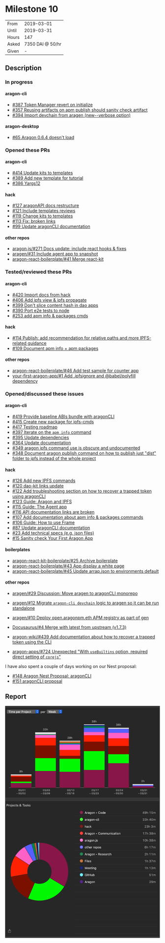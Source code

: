 # Milestone 10

|       |                  |
| ----- | ---------------- |
| From  | 2019-03-01       |
| Until | 2019-03-31       |
| Hours | 147              |
| Asked | 7350 DAI @ 50/hr |
| Given | -                |

## Description

### In progress

#### aragon-cli

- [#387 Token Manager revert on initialize](https://github.com/aragon/aragon-cli/issues/387)
- [#357 Reusing artifacts on apm publish should sanity check artifact](https://github.com/aragon/aragon-cli/issues/357)
- [#394 Import devchain from aragen (new--verbose option)](https://github.com/aragon/aragon-cli/pull/394)

#### aragon-desktop

- [#65 Aragon 0.6.4 doesn't load](https://github.com/aragon/aragon-desktop/issues/65)

### Opened these PRs

#### aragon-cli

- [#414 Update kits to templates](https://github.com/aragon/aragon-cli/pull/414)
- [#389 Add new template for tutorial](https://github.com/aragon/aragon-cli/pull/389)
- [#386 Yargs12](https://github.com/aragon/aragon-cli/pull/386)

#### hack

- [#127 aragonAPI docs restructure](https://github.com/aragon/hack/pull/127)
- [#121 Include templates reviews](https://github.com/aragon/hack/pull/121)
- [#119 Change kits to templates](https://github.com/aragon/hack/pull/119)
- [#113 Fix: broken links](https://github.com/aragon/hack/pull/113)
- [#99 Update aragonCLI documentation](https://github.com/aragon/hack/pull/99)

#### other repos

- [aragon.js/#271 Docs update: include react hooks & fixes](https://github.com/aragon/aragon.js/pull/271)
- [aragen/#31 Include agent app to snapshot](https://github.com/aragon/aragen/pull/31)
- [aragon-react-boilerplate/#41 Merge react-kit](https://github.com/aragon/aragon-react-boilerplate/pull/41)

### Tested/reviewed these PRs

#### aragon-cli

- [#420 Import docs from hack](https://github.com/aragon/aragon-cli/pull/420)
- [#406 Add ipfs view & ipfs propagate](https://github.com/aragon/aragon-cli/pull/406)
- [#399 Don't slice content hash in dao apps](https://github.com/aragon/aragon-cli/pull/399)
- [#390 Port e2e tests to node](https://github.com/aragon/aragon-cli/pull/390)
- [#253 add apm info & packages cmds](https://github.com/aragon/aragon-cli/pull/253)

#### hack

- [#114 Publish: add recommendation for relative paths and more IPFS-related guidance](https://github.com/aragon/hack/pull/114)
- [#109 Document apm info + apm packages](https://github.com/aragon/hack/pull/109)

#### other repos

- [aragon-react-boilerplate/#46 Add test sample for counter app](https://github.com/aragon/aragon-react-boilerplate/pull/46)
- [your-first-aragon-app/#1 Add .ipfsignore and @babel/polyfill dependency](https://github.com/aragon/your-first-aragon-app/pull/1)

### Opened/discussed these issues

#### aragon-cli

- [#419 Provide baseline ABIs bundle with aragonCLI](https://github.com/aragon/aragon-cli/issues/419)
- [#415 Create new package for ipfs-cmds](https://github.com/aragon/aragon-cli/issues/415)
- [#417 Testing roadmap](https://github.com/aragon/aragon-cli/issues/417)
- [#397 Iterate on the `apm info` command](https://github.com/aragon/aragon-cli/issues/397)
- [#395 Update dependencies](https://github.com/aragon/aragon-cli/issues/395)
- [#364 Update documentation](https://github.com/aragon/aragon-cli/issues/364)
- [#349 aragon ipfs command use is obscure and undocumented](https://github.com/aragon/aragon-cli/issues/349)
- [#348 Document aragon publish command on how to publish just "dist" folder to ipfs instead of the whole project](https://github.com/aragon/aragon-cli/issues/348)

#### hack

- [#126 Add new IPFS commands](https://github.com/aragon/hack/issues/126)
- [#120 dao-kit links update](https://github.com/aragon/hack/issues/120)
- [#122 Add troubleshooting section on how to recover a trapped token using aragonCLI](https://github.com/aragon/hack/issues/122)
- [#123 Guide: Aragon and IPFS](https://github.com/aragon/hack/issues/123)
- [#115 Guide: The Agent app](https://github.com/aragon/hack/issues/115)
- [#116 API documentation links are broken](https://github.com/aragon/hack/issues/116)
- [#107 Add documentation about apm info & packages commands](https://github.com/aragon/hack/issues/107)
- [#106 Guide: How to use Frame](https://github.com/aragon/hack/issues/106)
- [#87 Update aragonCLI documentation](https://github.com/aragon/hack/issues/87)
- [#23 Add technical specs (e.g. json files)](https://github.com/aragon/hack/issues/23)
- [#15 Sanity check Your First Aragon App](https://github.com/aragon/hack/issues/15)

#### boilerplates

- [aragon-react-kit-boilerplate/#25 Archive boilerplate](https://github.com/aragon/aragon-react-kit-boilerplate/issues/25)
- [aragon-react-boilerplate/#43 App display a white page](https://github.com/aragon/aragon-react-boilerplate/issues/43)
- [aragon-react-boilerplate/#45 Update arrap.json to environments default](https://github.com/aragon/aragon-react-boilerplate/issues/45)

#### other repos

- [aragen/#29 Discussion: Move aragen to aragonCLI monorepo](https://github.com/aragon/aragen/issues/29)
- [aragen/#12 Migrate `aragon-cli devchain` logic to aragen so it can be run standalone](https://github.com/aragon/aragen/issues/12)
- [aragen/#10 Deploy open.aragonpm.eth APM registry as part of gen](https://github.com/aragon/aragen/issues/10)

- [Docusaurus/#4 Merge with latest from upstream (v1.7.3) ](https://github.com/aragon/Docusaurus/pull/4)
- [aragon-wiki/#439 Add documentation about how to recover a trapped token using the CLI](https://github.com/aragon/aragon-wiki/issues/439)
- [aragon-apps/#724 Unexpected "With `useBuiltins` option, required direct setting of `corejs`"](https://github.com/aragon/aragon-apps/issues/724)

I have also spent a couple of days working on our Nest proposal:

- [#148 Aragon Nest Proposal: aragonCLI](https://github.com/aragon/nest/issues/148)
- [#151 aragonCLI proposal](https://github.com/aragon/nest/pull/151)

## Report

![Time-tracking report](assets/milestone10-timing-report.png)
